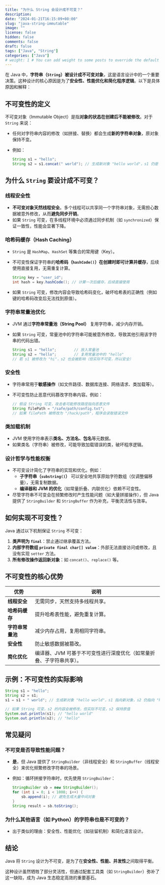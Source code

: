 ```yaml
---
title: "为什么 String 会设计成不可变？"
description:
date: "2024-01-21T16:15:09+08:00"
slug: "java-string-immutable"
image: ""
license: false
hidden: false
comments: false
draft: false
tags: ["Java", "String"]
categories: ["Java"]
# weight: 1 # You can add weight to some posts to override the default sorting (date descending)
---
```


在 Java 中，**字符串（`String`）被设计成不可变对象**，这是语言设计中的一个重要决策。这种设计的核心原因是为了**安全性、性能优化和简化程序逻辑**。以下是具体原因和解释：

## 不可变性的定义

不可变对象（Immutable Object）是指**对象的状态在创建后不能被修改**。对于 `String` 来说：

- 任何对字符串内容的修改（如拼接、替换）都会生成**新的字符串对象**，原对象保持不变。
- 例如：

  ```java
  String s1 = "hello";
  String s2 = s1.concat(" world"); // 生成新对象 "hello world"，s1 仍是 "hello"
  ```

## 为什么 `String` 要设计成不可变？

### **线程安全性**

- **不可变对象天然线程安全**。多个线程可以共享同一个字符串对象，无需担心数据被意外修改，从而**避免同步开销**。
- 如果 `String` 可变，在多线程环境中必须通过同步机制（如 `synchronized`）保证一致性，性能会显著下降。

### **哈希码缓存（Hash Caching）**

- `String` 是 `HashMap`、`HashSet` 等集合的常用键（Key）。
- 不可变性保证字符串的**哈希码（`hashCode()`）在创建时即可计算并缓存**，后续使用直接复用，无需重复计算。

  ```java
  String key = "user_id";
  int hash = key.hashCode(); // 计算一次后缓存，后续直接使用
  ```

- 如果 `String` 可变，修改内容会导致哈希码变化，破坏哈希表的正确性（例如键的哈希码改变后无法找到原值）。

### **字符串常量池优化**

- JVM 通过**字符串常量池（String Pool）** 复用字符串，减少内存开销。
- 如果 `String` 可变，常量池中的字符串可能被意外修改，导致其他引用该字符串的代码出错。

  ```java
  String s1 = "hello";        // 放入常量池
  String s2 = "hello";        // 复用常量池中的 "hello"
  // 若 s1 被修改为 "hi"，s2 也会被影响（但实际不可变，所以安全）
  ```

### **安全性**

- 字符串常用于**敏感操作**（如文件路径、数据库连接、网络请求、类加载等）。
- 不可变性防止恶意代码篡改字符串内容。例如：

  ```java
  // 假设 String 可变，攻击者可能修改路径指向恶意文件
  String filePath = "/safe/path/config.txt";
  // 如果 filePath 被修改为 "/hack/path"，程序会读取错误文件
  ```

### **类加载机制**

- JVM 使用字符串表示**类名、方法名、包名**等元数据。
- 如果类名（字符串）被修改，可能导致加载错误的类，破坏程序逻辑。

### **设计哲学与性能权衡**

- 不可变设计简化了字符串的实现和优化。例如：
  - **子字符串（`substring()`）** 可以安全地共享原始字符数组（仅调整偏移量），无需复制数据。
  - **编译器和 JVM 的优化**（如常量折叠、内联优化）依赖不可变性。
- 尽管字符串不可变会在频繁修改时产生性能问题（如大量拼接操作），但 Java 提供了 `StringBuilder` 和 `StringBuffer` 作为补充，平衡灵活性与效率。

## 如何实现不可变性？

Java 通过以下机制保证 `String` 不可变：

1. **类声明为 `final`**：禁止通过继承覆盖方法。
2. **内部字符数组 `private final char[] value`**：外部无法直接访问或修改，且没有实现 `setter` 方法。
3. **所有修改操作返回新对象**：如 `concat()`、`replace()` 等。

## 不可变性的核心优势

| 优势         | 说明                                   |
| ---------- | ------------------------------------ |
| **线程安全**   | 无需同步，天然支持多线程共享。                      |
| **哈希码缓存**  | 提升哈希表性能，避免重复计算。                      |
| **字符串常量池** | 减少内存占用，复用相同字符串。                      |
| **安全性**    | 防止敏感数据被篡改。                           |
| **简化优化**   | 编译器、JVM 可基于不可变性进行深度优化（如常量折叠、子字符串共享）。 |

## 示例：不可变性的实际影响

```java
String s1 = "hello";
String s2 = s1;
s1 = s1 + " world"; // 生成新对象 "hello world"，s1 指向新对象，s2 仍指向 "hello"

// 如果 String 可变，s2 的内容会被修改，但实际不可变，s2 保持原值
System.out.println(s1); // "hello world"
System.out.println(s2); // "hello"
```

## 常见疑问

### 不可变是否导致性能问题？

- **是**，但 Java 提供了 `StringBuilder`（非线程安全）和 `StringBuffer`（线程安全）来优化频繁修改字符串的场景。
- 例如：循环拼接字符串时，优先使用 `StringBuilder`：

  ```java
  StringBuilder sb = new StringBuilder();
  for (int i = 0; i < 1000; i++) {
      sb.append(i); // 避免生成大量中间对象
  }
  String result = sb.toString();
  ```

### 为什么其他语言（如 Python）的字符串也是不可变的？

- 出于类似的理由：安全性、性能优化（如驻留机制）和简化语言设计。

## 结论

Java 将 `String` 设计为不可变，是为了在**安全性、性能、并发性**之间取得平衡。

这种设计虽然牺牲了部分灵活性，但通过配套工具类（如 `StringBuilder`）弥补了这一缺陷，成为 Java 生态稳定高效的重要基石。
